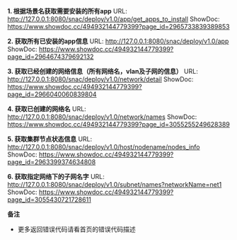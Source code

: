 **1. 根据场景名获取需要安装的所有app**
URL: http://127.0.0.1:8080/snac/deploy/v1.0/app/get_apps_to_install
ShowDoc: https://www.showdoc.cc/494932144779399?page_id=2965733839389853

**2. 获取所有已安装的app信息**
URL: http://127.0.0.1:8080/snac/deploy/v1.0/app
ShowDoc: https://www.showdoc.cc/494932144779399?page_id=2964674379692132

**3. 获取已经创建的网络信息（所有网络名，vlan及子网的信息）**
URL: http://127.0.0.1:8080/snac/deploy/v1.0/network/detail
ShowDoc: https://www.showdoc.cc/494932144779399?page_id=2966040060839804

**4. 获取已创建的网络名**
URL: http://127.0.0.1:8080/snac/deploy/v1.0/network/names
ShowDoc: https://www.showdoc.cc/494932144779399?page_id=3055255249628389

**5. 获取集群节点状态信息**
URL: http://127.0.0.1:8080/snac/deploy/v1.0/host/nodename/nodes_info
ShowDoc: https://www.showdoc.cc/494932144779399?page_id=2963399374634808

**6. 获取指定网络下的子网名字**
URL: http://127.0.0.1:8080/snac/deploy/v1.0/subnet/names?networkName=net1
ShowDoc: https://www.showdoc.cc/494932144779399?page_id=3055430721728611


 **备注**

- 更多返回错误代码请看首页的错误代码描述

